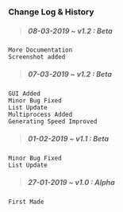 ### Change Log & History

> ##### 08-03-2019 ~ _v1.2_ : _Beta_

    More Documentation
    Screenshot added

> ##### 07-03-2019 ~ _v1.2_ : _Beta_

    GUI Added
    Minor Bug Fixed
    List Update
    Multiprocess Added
    Generating Speed Improved

> ##### 01-02-2019 ~ _v1.1_ : _Beta_

    Minor Bug Fixed
    List Update

> ##### 27-01-2019 ~ _v1.0_ : _Alpha_

    First Made
